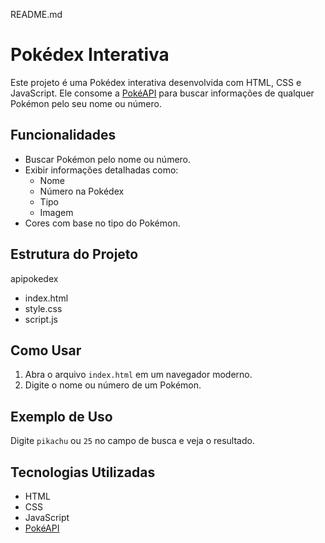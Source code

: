 README.md

# Pokédex Interativa

Este projeto é uma Pokédex interativa desenvolvida com HTML, CSS e JavaScript. Ele consome a [PokéAPI](https://pokeapi.co/) para buscar informações de qualquer Pokémon pelo seu nome ou número.

## Funcionalidades

-  Buscar Pokémon pelo nome ou número.
- Exibir informações detalhadas como:
  - Nome
  - Número na Pokédex
  - Tipo
  - Imagem
- Cores com base no tipo do Pokémon.

## Estrutura do Projeto

apipokedex
- index.html
- style.css
- script.js


## Como Usar

1. Abra o arquivo `index.html` em um navegador moderno.
2. Digite o nome ou número de um Pokémon.

##  Exemplo de Uso

Digite `pikachu` ou `25` no campo de busca e veja o resultado.

## Tecnologias Utilizadas

- HTML
- CSS
- JavaScript
- [PokéAPI](https://pokeapi.co/)